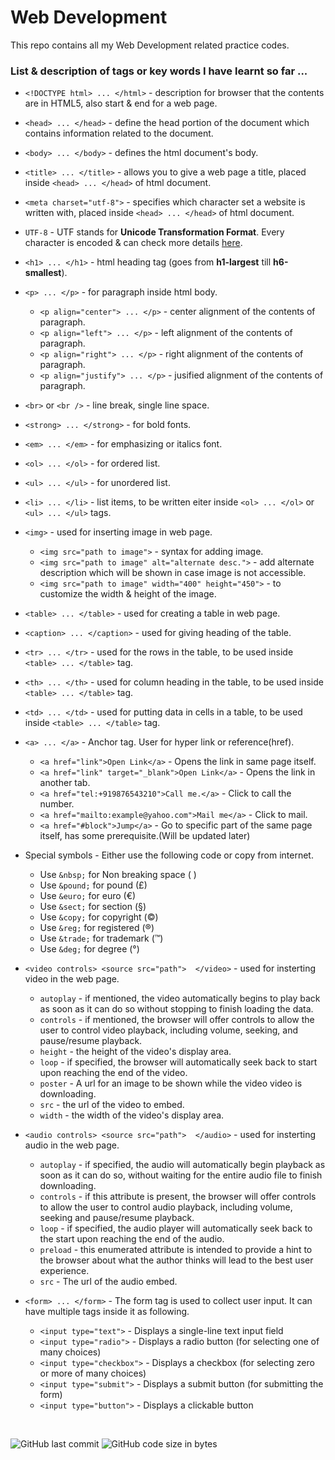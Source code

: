 # Web Development
This repo contains all my Web Development related practice codes.

### List & description of tags or key words I have learnt so far ...

- `<!DOCTYPE html> ... </html>` - description for browser that the contents are in HTML5, also start & end for a web page. 
- `<head> ... </head>` - define the head portion of the document which contains information related to the document.
- `<body> ... </body>` - defines the html document's body.
- `<title> ... </title>` - allows you to give a web page a title, placed inside `<head> ... </head>` of html document.
- `<meta charset="utf-8">` - specifies which character set a website is written with,  placed inside `<head> ... </head>` of html document.
- `UTF-8` - UTF stands for <b>Unicode Transformation Format</b>. Every character is encoded & can check more details [here](https://unicode-table.com/en/).
- `<h1> ... </h1>` - html heading tag (goes from **h1-largest** till **h6-smallest**).
- `<p> ... </p>` - for paragraph inside html body.
    - `<p align="center"> ... </p>` - center alignment of the contents of paragraph.
    - `<p align="left"> ... </p>` - left alignment of the contents of paragraph.
    - `<p align="right"> ... </p>` - right alignment of the contents of paragraph.
    - `<p align="justify"> ... </p>` - jusified alignment of the contents of paragraph.
- `<br>` or `<br />` - line break, single line space.
- `<strong> ... </strong>` - for bold fonts.
- `<em> ... </em>` - for emphasizing or italics font.
- `<ol> ... </ol>` - for ordered list.
- `<ul> ... </ul>` - for unordered list.
- `<li> ... </li>` - list items, to be written eiter inside `<ol> ... </ol>` or `<ul> ... </ul>` tags.
- `<img>` - used for inserting image in web page.
    -  `<img src="path to image">` - syntax for adding image.
    -  `<img src="path to image" alt="alternate desc.">` - add alternate description which will be shown in case image is not accessible.
    -  `<img src="path to image" width="400" height="450">` - to customize the width & height of the image.
- `<table> ... </table>` - used for creating a table in web page.
- `<caption> ... </caption>` - used for giving heading of the table.
- `<tr> ... </tr>` - used for the rows in the table, to be used inside `<table> ... </table>` tag.
- `<th> ... </th>` - used for column heading in the table, to be used inside `<table> ... </table>` tag.
- `<td> ... </td>` - used for putting data in cells in a table, to be used inside `<table> ... </table>` tag.
- `<a> ... </a>` - Anchor tag. User for hyper link or reference(href).
    - `<a href="link">Open Link</a>` - Opens the link in same page itself.
    - `<a href="link" target="_blank">Open Link</a>` - Opens the link in another tab.
    - `<a href="tel:+919876543210">Call me.</a>` - Click to call the number.
    - `<a href="mailto:example@yahoo.com">Mail me</a>` - Click to mail.
    - `<a href="#block">Jump</a>` - Go to specific part of the same page itself, has some prerequisite.(Will be updated later)
- Special symbols - Either use the following code or copy from internet.
    - Use `&nbsp;` for Non breaking space (&nbsp;)
    - Use `&pound;` for pound (&pound;)
    - Use `&euro;` for euro (&euro;)
    - Use `&sect;` for section (&sect;)
    - Use `&copy;` for copyright (&copy;)
    - Use `&reg;` for registered (&reg;)
    - Use `&trade;` for trademark (&trade;)
    - Use `&deg;` for degree (&deg;)
- `<video controls> <source src="path">  </video>` - used for insterting video in the web page.
    - `autoplay` - if mentioned, the video automatically begins to play back as soon as it can do so without stopping to finish loading the data. 
    - `controls` - if mentioned, the browser will offer controls to allow the user to control video playback, including volume, seeking, and pause/resume playback.
    - `height` - the height of the video's display area.
    - `loop` - if specified, the browser will automatically seek back to start upon reaching the end of the video.
    - `poster` - A url for an image to be shown while the video video is downloading.
    - `src` - the url of the video to embed.
    - `width` - the width of the video's display area.
- `<audio controls> <source src="path">  </audio>` - used for insterting audio in the web page.
    - `autoplay` - if specified, the audio will automatically begin playback as soon as it can do so, without waiting for the entire audio file to finish downloading.
    - `controls` - if this attribute is present, the browser will offer controls to allow the user to control audio playback, including volume, seeking and pause/resume playback.
    - `loop` - if specified, the audio player will automatically seek back to the start upon reaching the end of the audio.
    - `preload` - this enumerated attribute is intended to provide a hint to the browser about what the author thinks will lead to the best user experience.
    - `src` - The url of the audio embed.

- `<form> ... </form>` - The form tag is used to collect user input. It can have multiple tags inside it as following.
    - `<input type="text">` - Displays a single-line text input field
    - `<input type="radio">` - Displays a radio button (for selecting one of many choices)
    - `<input type="checkbox">` - Displays a checkbox (for selecting zero or more of many choices)
    - `<input type="submit">` - Displays a submit button (for submitting the form)
    - `<input type="button">` - Displays a clickable button




<br />


![GitHub last commit](https://img.shields.io/github/last-commit/Krushna-Prasad-Sahoo/myWebDevelopment?style=for-the-badge)
![GitHub code size in bytes](https://img.shields.io/github/languages/code-size/Krushna-Prasad-Sahoo/myWebDevelopment?style=for-the-badge)
